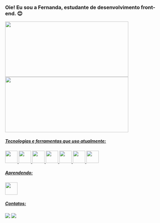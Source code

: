 ### Oie! Eu sou a Fernanda, estudante de desenvolvimento front-end.  😊

<div>
<a href="https://github.com/Tatschfer">
<img height="180em" src="https://github-readme-stats.vercel.app/api/top-langs/?username=Tatschfer&layout=compact&langs_count=7&theme=dracula" width="400" height="400"/>
<img height="180em" src="https://github-readme-stats.vercel.app/api?username=Tatschfer&show_icons=true&theme=dracula&include_all_commits=true&count_private=true" width="400" height="400"/>
</div>

##### Tecnologias e ferramentas que uso atualmente:

<img src="https://cdn.jsdelivr.net/gh/devicons/devicon/icons/javascript/javascript-original.svg" width="40" height="40"/> <img src="https://cdn.jsdelivr.net/gh/devicons/devicon/icons/html5/html5-original.svg" width="40" height="40"/> <img src="https://cdn.jsdelivr.net/gh/devicons/devicon/icons/css3/css3-original.svg" width="40" height="40" /> <img src="https://cdn.jsdelivr.net/gh/devicons/devicon/icons/bootstrap/bootstrap-original.svg" width="40" height="40"/> <img src="https://cdn.jsdelivr.net/gh/devicons/devicon/icons/git/git-original.svg" width="40" height="40"/> <img src="https://cdn.jsdelivr.net/gh/devicons/devicon/icons/illustrator/illustrator-plain.svg"  width="40" height="40"/> <img src="https://cdn.jsdelivr.net/gh/devicons/devicon/icons/photoshop/photoshop-plain.svg" width="40" height="40" />

##### Aprendendo:

<img src="https://cdn.jsdelivr.net/gh/devicons/devicon/icons/react/react-original.svg" width="40" height="40"/>

##### Contatos:

<div>
<a href="https://www.linkedin.com/in/fernandaatatsch/" target="_blank"><img src="https://img.shields.io/badge/-LinkedIn-%230077B5?style=for-the-badge&logo=linkedin&logoColor=white" target="_blank"></a> <a href = "mailto:fernandaamengual@yahoo.com.br"><img src="https://img.shields.io/badge/Yahoo!-6001D2?style=for-the-badge&logo=Yahoo!&logoColor=white" target="_blank"></a>

</div>
